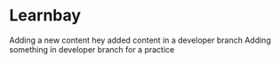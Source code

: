 # Learnbay
Adding a new content 
hey
added content in a developer branch 
Adding something in developer branch for a practice 
